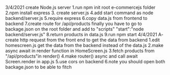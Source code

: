 3/4/2021
create Node.js server
1.run npm init root e-commercejs folder
2.npm install express 3. create server.js
4.add start command as node backend/server.js
5.require express
6.copy data.js from frontend to backend
7.create route for /api/products
finally you have to go to backage.json on the root folder and add to "scripts"
"start":"node backend/server.js"
8.return products in data.js
9.run npm start
4/4/2021
A-
create http request from the front end to get the data from backend
1.edit homescreen.js get the data from the backend instead of the data.js
2.make async await in render function in HomeScreen.js
3.fetch products from "/api/products"in render()
4.make router() async and call await Screen.render in app.js
5.use cors on backend
6.note you should open both backage.json to be able to fitch
